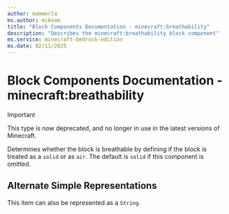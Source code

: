```yaml
---
author: mammerla
ms.author: mikeam
title: "Block Components Documentation - minecraft:breathability"
description: "Describes the minecraft:breathability block component"
ms.service: minecraft-bedrock-edition
ms.date: 02/11/2025 
---
```


# Block Components Documentation - minecraft:breathability

> [!IMPORTANT]
> This type is now deprecated, and no longer in use in the latest versions of Minecraft.

Determines whether the block is breathable by defining if the block is treated as a `solid` or as `air`. The default is `solid` if this component is omitted.

## Alternate Simple Representations

This item can also be represented as a `String`.
